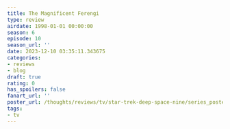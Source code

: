 ```yaml
---
title: The Magnificent Ferengi
type: review
airdate: 1998-01-01 00:00:00
season: 6
episode: 10
season_url: ''
date: 2023-12-10 03:35:11.343675
categories:
- reviews
- blog
draft: true
rating: 0
has_spoilers: false
fanart_url: ''
poster_url: /thoughts/reviews/tv/star-trek-deep-space-nine/series_poster.jpg
tags:
- tv
---
```


